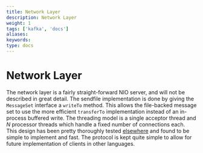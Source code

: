 ```yaml
---
title: Network Layer
description: Network Layer
weight: 1
tags: ['kafka', 'docs']
aliases: 
keywords: 
type: docs
---
```


# Network Layer

The network layer is a fairly straight-forward NIO server, and will not be described in great detail. The sendfile implementation is done by giving the `MessageSet` interface a `writeTo` method. This allows the file-backed message set to use the more efficient `transferTo` implementation instead of an in-process buffered write. The threading model is a single acceptor thread and _N_ processor threads which handle a fixed number of connections each. This design has been pretty thoroughly tested [elsewhere](https://web.archive.org/web/20120619234320/http://sna-projects.com/blog/2009/08/introducing-the-nio-socketserver-implementation/) and found to be simple to implement and fast. The protocol is kept quite simple to allow for future implementation of clients in other languages. 
